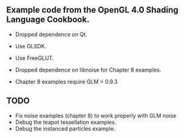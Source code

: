 Example code from the OpenGL 4.0 Shading Language Cookbook.
----------------------------------------------------
* Dropped dependence on Qt.
* Use GLSDK.
* Use FreeGLUT.
* Dropped dependence on libnoise for Chapter 8 examples.

* Chapter 8 examples require GLM > 0.9.3

TODO
--------------
* Fix noise examples (chapter 8) to work properly with GLM noise
* Debug the teapot tessellation examples.
* Debug the instanced particles example.

